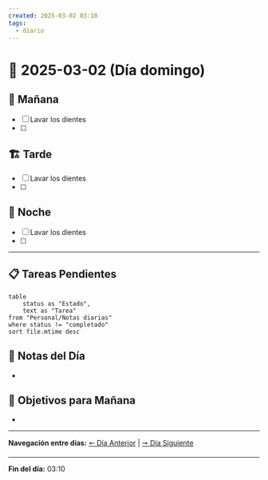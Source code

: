```yaml
---
created: 2025-03-02 03:10
tags:
  - diario
---
```


# 📅 2025-03-02 (Día domingo)

## 🌅 **Mañana**
- [ ] Lavar los dientes
- [ ] 

## 🏗️ **Tarde**
- [ ] Lavar los dientes
- [ ] 

## 🌙 **Noche**
- [ ] Lavar los dientes
- [ ] 

---

## 📋 **Tareas Pendientes**

```dataview
table 
    status as "Estado", 
    text as "Tarea"
from "Personal/Notas diarias" 
where status != "completado"
sort file.mtime desc
```

## 📝 **Notas del Día**
- 

## 🎯 **Objetivos para Mañana**
- 

---

**Navegación entre días:**
[🠔 Día Anterior](2025-03-01) | [🠖 Día Siguiente](2025-03-03)

---

**Fin del día:** 03:10